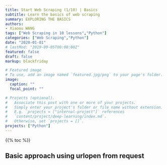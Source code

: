 ```yaml
---
title: Start Web Scraping (1/10) | Basics
subtitle: Learn the basics of web scraping
summary: EXPLORING THE BASICS
authors:
- Xiaoou WANG
tags: ["Web Scraping in 10 lessons","Python"]
categories: ["Web Scraping","Python"]
date: "2020-01-01"
# lastMod: "2019-09-05T00:00:00Z"
featured: false
draft: false
markup: blackfriday

# Featured image
# To use, add an image named `featured.jpg/png` to your page's folder.
image:
  caption: ""
  focal_point: ""

# Projects (optional).
#   Associate this post with one or more of your projects.
#   Simply enter your project's folder or file name without extension.
#   E.g. `projects = ["internal-project"]` references
#   `content/project/deep-learning/index.md`.
#   Otherwise, set `projects = []`.
projects: ["Python"]
---
```


{{% toc %}}


## Basic approach using urlopen from request












